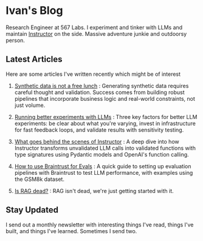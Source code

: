# Ivan's Blog

Research Engineer at 567 Labs. I experiment and tinker with LLMs and maintain [Instructor](https://github.com/instructor-ai/instructor) on the side. Massive adventure junkie and outdoorsy person.

## Latest Articles

Here are some articles I've written recently which might be of interest

1. [Synthetic data is not a free lunch](./blog/posts/synthetic-data-is-not-a-free-lunch.md) : Generating synthetic data requires careful thought and validation. Success comes from building robust pipelines that incorporate business logic and real-world constraints, not just volume.
2. [Running better experiments with LLMs](./blog/posts/running-better-experiments.md) : Three key factors for better LLM experiments: be clear about what you're varying, invest in infrastructure for fast feedback loops, and validate results with sensitivity testing.

3. [What goes behind the scenes of Instructor](./blog/posts/how-does-instructor-work.md) : A deep dive into how Instructor transforms unvalidated LLM calls into validated functions with type signatures using Pydantic models and OpenAI's function calling.

4. [How to use Braintrust for Evals](./blog/posts/braintrust-from-scratch.md) : A quick guide to setting up evaluation pipelines with Braintrust to test LLM performance, with examples using the GSM8k dataset.

5. [Is RAG dead?](./blog/posts/what-is-rag.md) : RAG isn't dead, we're just getting started with it.

## Stay Updated

I send out a monthly newsletter with interesting things I've read, things I've built, and things I've learned. Sometimes I send two.

<script async data-uid="b184c2f91e" src="https://ivan-leo.kit.com/b184c2f91e/index.js"></script>
